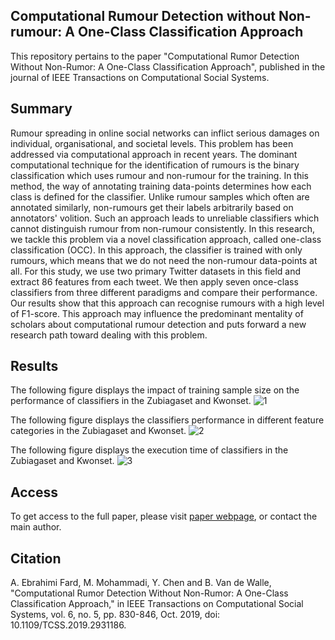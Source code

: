 ## Computational Rumour Detection without Non-rumour: A One-Class Classification Approach
This repository pertains to the paper "Computational Rumor Detection Without Non-Rumor: A One-Class Classification Approach", published in the journal of IEEE Transactions on Computational Social Systems. 

## Summary
Rumour spreading in online social networks can inflict serious damages on individual, organisational, and societal levels. This problem has been addressed via computational approach in recent years. The dominant computational technique for the identification of rumours is the binary classification which uses rumour and non-rumour for the training. In this method, the way of annotating training data-points determines how each class is defined for the classifier. Unlike rumour samples which often are annotated similarly, non-rumours get their labels arbitrarily based on annotators' volition. Such an approach leads to unreliable classifiers which cannot distinguish rumour from non-rumour consistently. In this research, we tackle this problem via a novel classification approach, called one-class classification (OCC). In this approach, the classifier is trained with only rumours, which means that we do not need the non-rumour data-points at all. For this study, we use two primary Twitter datasets in this field and extract 86 features from each tweet. We then apply seven once-class classifiers from three different paradigms and compare their performance. Our results show that this approach can recognise rumours with a high level of F1-score. This approach may influence the predominant mentality of scholars about computational rumour detection and puts forward a new research path toward dealing with this problem. 

## Results
The following figure displays the impact of training sample size on the performance of classifiers in the Zubiagaset and Kwonset.
![1](https://user-images.githubusercontent.com/70349945/183776375-6036290f-4794-4b82-b2ee-fad7c4384a81.JPG)

The following figure displays the classifiers performance in different feature categories in the Zubiagaset and Kwonset.
![2](https://user-images.githubusercontent.com/70349945/183776436-4182e71d-8f1d-4606-9dd8-2843da43d19e.JPG)

The following figure displays the execution time of classifiers in the Zubiagaset and Kwonset.
![3](https://user-images.githubusercontent.com/70349945/183776490-62611cff-6916-41a2-8543-aaf23e8ce56e.JPG)

## Access
To get access to the full paper, please visit [paper webpage](https://ieeexplore.ieee.org/xpl/RecentIssue.jsp?punumber=6570650), or contact the main author. 

## Citation
A. Ebrahimi Fard, M. Mohammadi, Y. Chen and B. Van de Walle, "Computational Rumor Detection Without Non-Rumor: A One-Class Classification Approach," in IEEE Transactions on Computational Social Systems, vol. 6, no. 5, pp. 830-846, Oct. 2019, doi: 10.1109/TCSS.2019.2931186.
